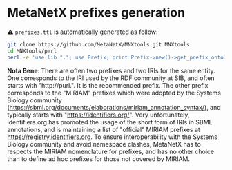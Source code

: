 # MetaNetX prefixes generation

⚠️ `prefixes.ttl` is automatically generated as follow:

```bash
git clone https://github.com/MetaNetX/MNXtools.git MNXtools
cd MNXtools/perl
perl -e 'use lib "."; use Prefix; print Prefix->new()->get_prefix_ontology()' > prefixes.ttl
```
**Nota Bene**: There are often two prefixes and two IRIs for the same entity. One corresponds to 
the IRI used by the RDF community at SIB, and often starts with "http://purl.". It
is the recommended prefix. The other prefix corresponds to the "MIRIAM" prefixes 
which were adopted by the Systems Biology community (https://sbml.org/documents/elaborations/miriam_annotation_syntax/), 
and typically starts with "https://identifiers.org/". Very unfortunately, identifiers.org 
has promoted the usage of the short form of IRIs in SBML annotations, and is maintaining 
a list of "official" MIRIAM prefixes at https://registry.identifiers.org. To ensure 
interoperability with the Systems Biology community and avoid namespace clashes, MetaNetX 
has to respects the MIRIAM nomenclature for prefixes, and has no other choice than to define 
ad hoc prefixes for those not covered by MIRIAM.   
